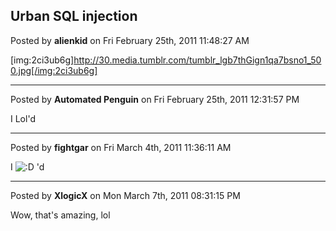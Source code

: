 ## Urban SQL injection
Posted by **alienkid** on Fri February 25th, 2011 11:48:27 AM

[img:2ci3ub6g]http://30.media.tumblr.com/tumblr_lgb7thGign1qa7bsno1_500.jpg[/img:2ci3ub6g]

--------------------------------------------------------------------------------

Posted by **Automated Penguin** on Fri February 25th, 2011 12:31:57 PM

I Lol'd

--------------------------------------------------------------------------------

Posted by **fightgar** on Fri March 4th, 2011 11:36:11 AM

I  <!-- s:D --><img src="{SMILIES_PATH}/icon_e_biggrin.gif" alt=":D" title="Very Happy" /><!-- s:D --> 'd

--------------------------------------------------------------------------------

Posted by **XlogicX** on Mon March 7th, 2011 08:31:15 PM

Wow, that's amazing, lol
